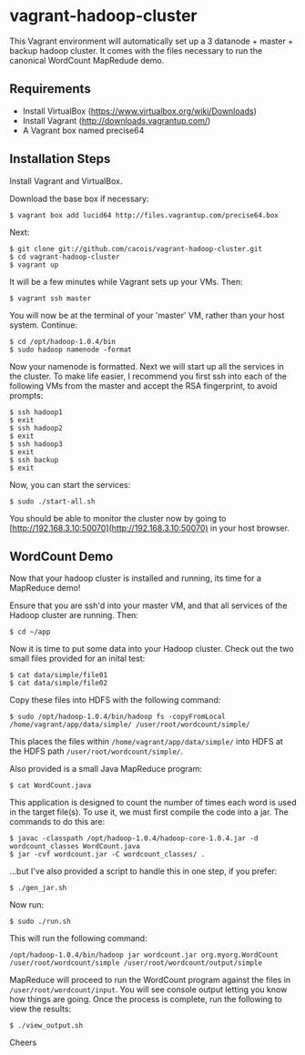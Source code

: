 vagrant-hadoop-cluster
======================

This Vagrant environment will automatically set up a 3 datanode + master + backup hadoop cluster. It comes with the files necessary to run the canonical WordCount MapRedude demo.

## Requirements

* Install VirtualBox (https://www.virtualbox.org/wiki/Downloads)
* Install Vagrant (http://downloads.vagrantup.com/)
* A Vagrant box named precise64

## Installation Steps

Install Vagrant and VirtualBox. 

Download the base box if necessary:

```
$ vagrant box add lucid64 http://files.vagrantup.com/precise64.box
```

Next: 

```
$ git clone git://github.com/cacois/vagrant-hadoop-cluster.git
$ cd vagrant-hadoop-cluster
$ vagrant up
```

It will be a few minutes while Vagrant sets up your VMs. Then:

```
$ vagrant ssh master
```

You will now be at the terminal of your 'master' VM, rather than your host system. Continue:

```
$ cd /opt/hadoop-1.0.4/bin
$ sudo hadoop namenode -format
```

Now your namenode is formatted. Next we will start up all the services in the cluster. To make life easier, I recommend you first ssh into each of the following VMs from the master and accept the RSA fingerprint, to avoid prompts:

```
$ ssh hadoop1
$ exit
$ ssh hadoop2
$ exit
$ ssh hadoop3
$ exit
$ ssh backup
$ exit
```

Now, you can start the services:

```
$ sudo ./start-all.sh
```

You should be able to monitor the cluster now by going to [http://192.168.3.10:50070](http://192.168.3.10:50070) in your host browser.

## WordCount Demo

Now that your hadoop cluster is installed and running, its time for a MapReduce demo!

Ensure that you are ssh'd into your master VM, and that all services of the Hadoop cluster are running. Then:

```
$ cd ~/app
```

Now it is time to put some data into your Hadoop cluster. Check out the two small files provided for an inital test:

```
$ cat data/simple/file01
$ cat data/simple/file02
```

Copy these files into HDFS with the following command:

```
$ sudo /opt/hadoop-1.0.4/bin/hadoop fs -copyFromLocal /home/vagrant/app/data/simple/ /user/root/wordcount/simple/
```
This places the files within `/home/vagrant/app/data/simple/` into HDFS at the HDFS path `/user/root/wordcount/simple/`.

Also provided is a small Java MapReduce program:

```
$ cat WordCount.java
```

This application is designed to count the number of times each word is used in the target file(s). To use it, we must first compile the code into a jar. The commands to do this are:

```
$ javac -classpath /opt/hadoop-1.0.4/hadoop-core-1.0.4.jar -d wordcount_classes WordCount.java
$ jar -cvf wordcount.jar -C wordcount_classes/ .
```

...but I've also provided a script to handle this in one step, if you prefer:

```
$ ./gen_jar.sh
```

Now run:

```
$ sudo ./run.sh
```

This will run the following command:

```
/opt/hadoop-1.0.4/bin/hadoop jar wordcount.jar org.myorg.WordCount /user/root/wordcount/simple /user/root/wordcount/output/simple
```

MapReduce will proceed to run the WordCount program against the files in `/user/root/wordcount/input`. You will see console output letting you know how things are going. Once the process is complete, run the following to view the results:

```
$ ./view_output.sh
```

Cheers